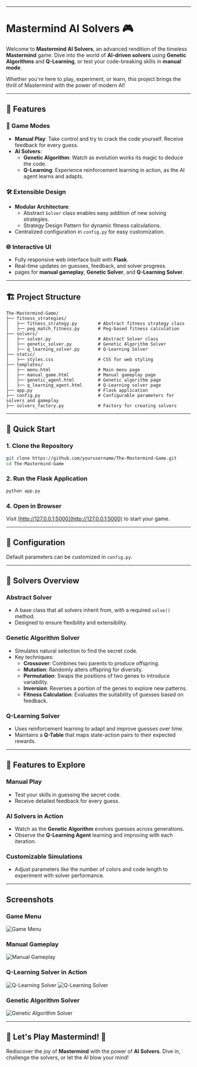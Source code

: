 
---

# Mastermind AI Solvers 🎮

Welcome to **Mastermind AI Solvers**, an advanced rendition of the timeless **Mastermind** game. Dive into the world of **AI-driven solvers** using **Genetic Algorithms** and **Q-Learning**, or test your code-breaking skills in **manual mode**. 

Whether you're here to play, experiment, or learn, this project brings the thrill of Mastermind with the power of modern AI!

---

## 🌟 Features

### 🎲 Game Modes
- **Manual Play**: Take control and try to crack the code yourself. Receive feedback for every guess.
- **AI Solvers**:
  - **Genetic Algorithm**: Watch as evolution works its magic to deduce the code.
  - **Q-Learning**: Experience reinforcement learning in action, as the AI agent learns and adapts.

### 🛠️ Extensible Design
- **Modular Architecture**:
  - Abstract `Solver` class enables easy addition of new solving strategies.
  - Strategy Design Pattern for dynamic fitness calculations.
- Centralized configuration in `config.py` for easy customization.

### 🌐 Interactive UI
- Fully responsive web interface built with **Flask**.
- Real-time updates on guesses, feedback, and solver progress.
- pages for **manual gameplay**, **Genetic Solver**, and **Q-Learning Solver**.

---

## 🏗️ Project Structure

```
The-Mastermind-Game/
├── fitness_strategies/
│   ├── fitness_strategy.py        # Abstract fitness strategy class
│   ├── peg_match_fitness.py       # Peg-based fitness calculation
├── solvers/
│   ├── solver.py                  # Abstract Solver class
│   ├── genetic_solver.py          # Genetic Algorithm Solver
│   ├── q_learning_solver.py       # Q-Learning Solver
├── static/
│   ├── styles.css                 # CSS for web styling
├── templates/
│   ├── menu.html                  # Main menu page
│   ├── manual_game.html           # Manual gameplay page
│   ├── genetic_agent.html         # Genetic algorithm page
│   ├── q_learning_agent.html      # Q-Learning solver page
├── app.py                         # Flask application
├── config.py                      # Configurable parameters for solvers and gameplay
├── solvers_factory.py             # Factory for creating solvers
```

---

## 🚀 Quick Start

### 1. Clone the Repository
```bash
git clone https://github.com/yourusername/The-Mastermind-Game.git
cd The-Mastermind-Game
```

### 2. Run the Flask Application
```bash
python app.py
```

### 4. Open in Browser
Visit [http://127.0.0.1:5000](http://127.0.0.1:5000) to start your game.

---

## 🔧 Configuration

Default parameters can be customized in `config.py`.

---

## 🧠 Solvers Overview

### **Abstract Solver**
- A base class that all solvers inherit from, with a required `solve()` method.
- Designed to ensure flexibility and extensibility.

### **Genetic Algorithm Solver**
- Simulates natural selection to find the secret code.
- Key techniques:
  - **Crossover**: Combines two parents to produce offspring.
  - **Mutation**: Randomly alters offspring for diversity.
  - **Permutation**: Swaps the positions of two genes to introduce variability.
  - **Inversion**: Reverses a portion of the genes to explore new patterns.
  - **Fitness Calculation**: Evaluates the suitability of guesses based on feedback.

### **Q-Learning Solver**
- Uses reinforcement learning to adapt and improve guesses over time.
- Maintains a **Q-Table** that maps state-action pairs to their expected rewards.

---

## 🌟 Features to Explore

### Manual Play
- Test your skills in guessing the secret code.
- Receive detailed feedback for every guess.

### AI Solvers in Action
- Watch as the **Genetic Algorithm** evolves guesses across generations.
- Observe the **Q-Learning Agent** learning and improving with each iteration.

### Customizable Simulations
- Adjust parameters like the number of colors and code length to experiment with solver performance.

---
## Screenshots

### Game Menu
![Game Menu](screenshots/menu.png)

### Manual Gameplay
![Manual Gameplay](screenshots/manual_gameplay.png)

### Q-Learning Solver in Action
![Q-Learning Solver](screenshots/q_learning_training.png)
![Q-Learning Solver](screenshots/q_learning_solver.png)

### Genetic Algorithm Solver
![Genetic Algorithm Solver](screenshots/genetic_solver.png)

---

## 🌟 Let's Play Mastermind! 🎉

Rediscover the joy of **Mastermind** with the power of **AI Solvers**. Dive in, challenge the solvers, or let the AI blow your mind!
